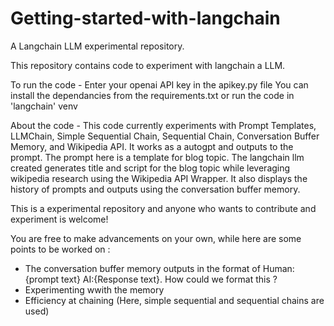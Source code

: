 # Getting-started-with-langchain
A Langchain LLM experimental repository. 

This repository contains code to experiment with langchain a LLM.

To run the code -
Enter your openai API key in the apikey.py file
You can install the dependancies from the requirements.txt or run the code in 'langchain' venv

About the code -
This code currently experiments with Prompt Templates, LLMChain, Simple Sequential Chain, Sequential Chain, Conversation Buffer Memory, and Wikipedia API.
It works as a autogpt and outputs to the prompt. The prompt here is a template for blog topic. The langchain llm created generates title and script for the blog topic while leveraging wikipedia research using the Wikipedia API Wrapper. It also displays the history of prompts and outputs using the conversation buffer memory.

This is a experimental repository and anyone who wants to contribute and experiment is welcome!

You are free to make advancements on your own, while here are some points to be worked on :
- The conversation buffer memory outputs in the format of Human:{prompt text} AI:{Response text}. How could we format this ?
- Experimenting wwith the memory 
- Efficiency at chaining (Here, simple sequential and sequential chains are used)

